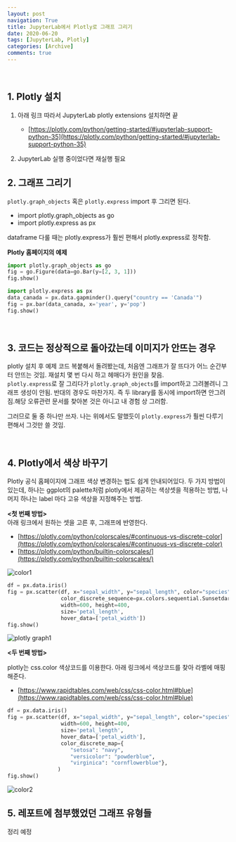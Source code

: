 ```yaml
---
layout: post
navigation: True
title: JupyterLab에서 Plotly로 그래프 그리기
date: 2020-06-20
tags: [JupyterLab, Plotly]
categories: [Archive]
comments: true
---
```


​    

## 1. Plotly 설치  
1. 아래 링크 따라서  JupyterLab plotly extensions 설치하면 끝
  
   - [https://plotly.com/python/getting-started/#jupyterlab-support-python-35](https://plotly.com/python/getting-started/#jupyterlab-support-python-35)
2. JupyterLab 실행 중이었다면 재실행 필요

  

  

## 2. 그래프 그리기 
`plotly.graph_objects` 혹은 `plotly.express` import 후 그리면 된다. 
* import plotly.graph_objects as go
* import plotly.express as px  
  

dataframe 다룰 때는 plotly.express가 훨씬 편해서 plotly.express로 정착함.

  

  

**Plotly 홈페이지의 예제**

```python
import plotly.graph_objects as go
fig = go.Figure(data=go.Bar(y=[2, 3, 1]))
fig.show()
```
```python
import plotly.express as px
data_canada = px.data.gapminder().query("country == 'Canada'")
fig = px.bar(data_canada, x='year', y='pop')
fig.show()
```

  

​    

## 3. 코드는 정상적으로 돌아갔는데 이미지가 안뜨는 경우

plotly 설치 후 예제 코드 복붙해서 돌려봤는데, 처음엔 그래프가 잘 뜨다가 어느 순간부터 안뜨는 것임. 재설치 몇 번 다시 하고 헤매다가 원인을 찾음.  
`plotly.express`로 잘 그리다가 `plotly.graph_objects`를 import하고 그려볼려니 그래프 생성이 안됨. 반대의 경우도 마찬가지. 즉 두 library를 동시에 import하면 안그려짐.해당 오류관련 문서를 찾아본 것은 아니고 내 경험 상 그러함.  

그러므로 둘 중 하나만 쓰자. 나는 위에서도 말했듯이 `plotly.express`가 훨씬 다루기 편해서 그것만 쓸 것임.  

​      

  

## 4. Plotly에서 색상 바꾸기
Plotly 공식 홈페이지에 그래프 색상 변경하는 법도 쉽게 안내되어있다.  두 가지 방법이 있는데, 하나는 ggplot의 palette처럼 plotly에서 제공하는 색상셋을 적용하는 방법, 나머지 하나는 label 마다 고유 색상을 지정해주는 방법.

  

**<첫 번째 방법>**   
아래 링크에서 원하는 셋을 고른 후, 그래프에 반영한다.

- [https://plotly.com/python/colorscales/#continuous-vs-discrete-color](https://plotly.com/python/colorscales/#continuous-vs-discrete-color)
- [https://plotly.com/python/builtin-colorscales/](https://plotly.com/python/builtin-colorscales/) 

![color1](https://imgur.com/MQkAjtF.png)


```python
df = px.data.iris()
fig = px.scatter(df, x="sepal_width", y="sepal_length", color="species",
                 color_discrete_sequence=px.colors.sequential.Sunsetdark,
                 width=600, height=400,
                 size='petal_length',
                 hover_data=['petal_width'])
fig.show()
```

![plotly graph1](https://imgur.com/jDPJrb5.png)

  

**<두 번째 방법>**    

plotly는 css.color 색상코드를 이용한다. 아래 링크에서 색상코드를 찾아 라벨에 매핑해준다.

- [https://www.rapidtables.com/web/css/css-color.html#blue](https://www.rapidtables.com/web/css/css-color.html#blue)
```python
df = px.data.iris()
fig = px.scatter(df, x="sepal_width", y="sepal_length", color="species",
                 width=600, height=400,
                 size='petal_length',
                 hover_data=['petal_width'],
                 color_discrete_map={
                    "setosa": "navy",
                    "versicolor": "powderblue",
                    "virginica": "cornflowerblue"}, 
                )
fig.show()
```
  ![color2](https://imgur.com/n3MWIyp.png)

  

  

## 5. 레포트에 첨부했었던 그래프 유형들



정리 예정

